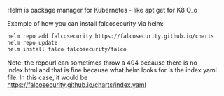 Helm is package manager for Kubernetes - like apt get for K8 O_o

Example of how you can install falcosecurity via helm:

```bash
helm repo add falcosecurity https://falcosecurity.github.io/charts
helm repo update
helm install falco falcosecurity/falco
```
Note: the repourl can sometimes throw a 404 because there is no index.html and that is fine because what helm looks for is the index.yaml file. In this case, it would be https://falcosecurity.github.io/charts/index.yaml